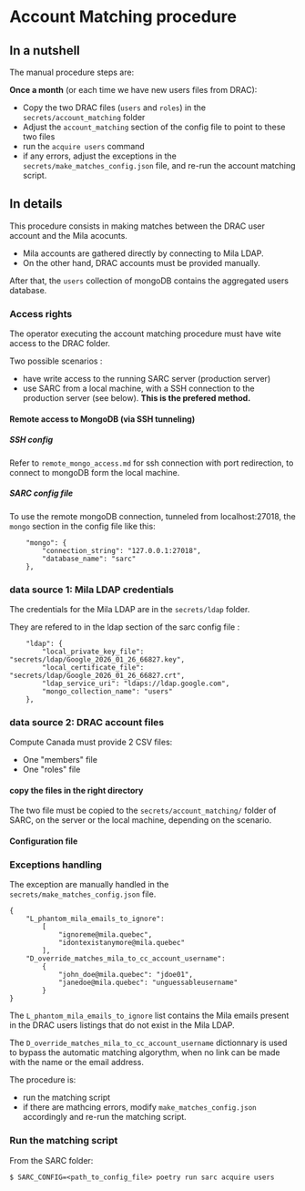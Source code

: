 # Account Matching procedure

## In a nutshell

The manual procedure steps are:

**Once a month** (or each time we have new users files from DRAC):

- Copy the two DRAC files (`users` and `roles`) in the `secrets/account_matching` folder
- Adjust the `account_matching` section of the config file to point to these two files
- run the `acquire users` command
- if any errors, adjust the exceptions in the `secrets/make_matches_config.json` file, and re-run the account matching script.

## In details

This procedure consists in making matches between the DRAC user account and the Mila acocunts.

- Mila accounts are gathered directly by connecting to Mila LDAP.
- On the other hand, DRAC accounts must be provided manually.

After that, the `users` collection of mongoDB contains the aggregated users database.

### Access rights

The operator executing the account matching procedure must have wite access to the DRAC folder.

Two possible scenarios :

- have write access to the running SARC server (production server)
- use SARC from a local machine, with a SSH connection to the production server (see below). **This is the prefered method.**

#### Remote access to MongoDB (via SSH tunneling)

##### SSH config
Refer to `remote_mongo_access.md` for ssh connection with port redirection, to connect to mongoDB form the local machine.

##### SARC config file
To use the remote mongoDB connection, tunneled from localhost:27018, the `mongo` section in the config file like this:

```
    "mongo": {
        "connection_string": "127.0.0.1:27018",
        "database_name": "sarc"
    },
```

### data source 1: Mila LDAP credentials

The credentials for the Mila LDAP are in the `secrets/ldap` folder.

They are refered to in the ldap section of the sarc config file :
```
    "ldap": {
        "local_private_key_file": "secrets/ldap/Google_2026_01_26_66827.key",
        "local_certificate_file": "secrets/ldap/Google_2026_01_26_66827.crt",
        "ldap_service_uri": "ldaps://ldap.google.com",
        "mongo_collection_name": "users"
    },

```

### data source 2: DRAC account files

Compute Canada must provide 2 CSV files:
- One "members" file
- One "roles" file

#### copy the files in the right directory

The two file must be copied to the `secrets/account_matching/` folder of SARC, on the server or the local machine, depending on the scenario.

#### Configuration file



### Exceptions handling

The exception are manually handled in the `secrets/make_matches_config.json` file.

```
{
    "L_phantom_mila_emails_to_ignore":
        [
            "ignoreme@mila.quebec",
            "idontexistanymore@mila.quebec"
        ],
    "D_override_matches_mila_to_cc_account_username":
        {
            "john_doe@mila.quebec": "jdoe01",
            "janedoe@mila.quebec": "unguessableusername"
        }
}
```
The `L_phantom_mila_emails_to_ignore` list contains the Mila emails present in the DRAC users listings that do not exist in the Mila LDAP.

The `D_override_matches_mila_to_cc_account_username` dictionnary is used to bypass the automatic matching algorythm, when no link can be made with the name or the email address.

The procedure is:
- run the matching script
- if there are mathcing errors, modify `make_matches_config.json` accordingly and re-run the matching script.

### Run the matching script

From the SARC folder:
```
$ SARC_CONFIG=<path_to_config_file> poetry run sarc acquire users
```
